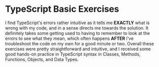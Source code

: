 # TypeScript Basic Exercises

I find TypeScript's errors rather intuitive as it tells me **EXACTLY**  what is wrong with my code, and in a sense directs me towards the solution. It definitely takes some getting used to having to remember to look at the errors to see what they mean, which often happens **AFTER** I've troubleshoot the code on my own for a good minute or two. Overall these exercises were pretty straightforward and intuitive, and I received some good hands-on practice in TypeScript syntax in Classes, Methods, Functions, Objects, and Data Types.
